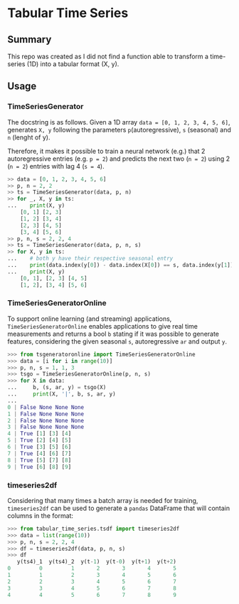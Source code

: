 # Tabular Time Series

## Summary

This repo was created as I did not find a function able to transform a time-series (1D) into a tabular format (X, y).

## Usage

### TimeSeriesGenerator

The docstring is as follows. Given a 1D array `data = [0, 1, 2, 3, 4, 5, 6]`, generates `X, y` following the parameters `p`(autoregressive), `s` (seasonal) and `n` (lenght of y).

Therefore, it makes it possible to train a neural network (e.g.) that 2 autoregressive entries (e.g. `p = 2`) and predicts the next two (`n = 2`) using 2 (`n = 2`) entries with lag 4 (`s = 4`).

```python
>> data = [0, 1, 2, 3, 4, 5, 6]
>> p, n = 2, 2
>> ts = TimeSeriesGenerator(data, p, n)
>> for _, X, y in ts:
...    print(X, y)
    [0, 1] [2, 3]
    [1, 2] [3, 4]
    [2, 3] [4, 5]
    [3, 4] [5, 6]
>> p, n, s = 2, 2, 4
>> ts = TimeSeriesGenerator(data, p, n, s)
>> for X, y in ts:
...    # both y have their respective seasonal entry
...    print(data.index(y[0]) - data.index(X[0]) == s, data.index(y[1]) - data.index(X[1]) == s)
...    print(X, y)
    [0, 1], [2, 3] [4, 5]
    [1, 2], [3, 4] [5, 6]
```

### TimeSeriesGeneratorOnline

To support online learning (and streaming) applications, `TimeSeriesGeneratorOnline` enables applications to give real time measurements and returns a bool `b` stating if it was possible to generate features, considering the given seasonal `s`, autoregressive `ar` and output `y`.

```python
>>> from tsgeneratoronline import TimeSeriesGeneratorOnline
>>> data = [i for i in range(10)]
>>> p, n, s = 1, 1, 3
>>> tsgo = TimeSeriesGeneratorOnline(p, n, s)
>>> for X in data:
...     b, (s, ar, y) = tsgo(X)
...     print(X, '|', b, s, ar, y)
... 
0 | False None None None
1 | False None None None
2 | False None None None
3 | False None None None
4 | True [1] [3] [4]
5 | True [2] [4] [5]
6 | True [3] [5] [6]
7 | True [4] [6] [7]
8 | True [5] [7] [8]
9 | True [6] [8] [9]
```

### timeseries2df

Considering that many times a batch array is needed for training, `timeseries2df` can be used to generate a `pandas` DataFrame that will contain columns in the format:

```python
>>> from tabular_time_series.tsdf import timeseries2df
>>> data = list(range(10))
>>> p, n, s = 2, 2, 4
>>> df = timeseries2df(data, p, n, s)
>>> df
   y(ts4)_1  y(ts4)_2  y(t-1)  y(t-0)  y(t+1)  y(t+2)
0         0         1       2       3       4       5
1         1         2       3       4       5       6
2         2         3       4       5       6       7
3         3         4       5       6       7       8
4         4         5       6       7       8       9
```
